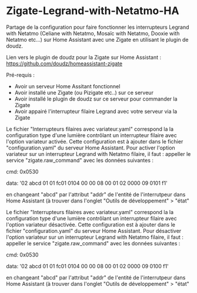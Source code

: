 # Zigate-Legrand-with-Netatmo-HA
Partage de la configuration pour faire fonctionner les interrupteurs Legrand with Netatmo (Celiane with Netatmo, Mosaïc with Netatmo, Dooxie with Netatmo etc...) sur Home Assistant avec une Zigate en utilisant le plugin de doudz.

Lien vers le plugin de doudz pour la Zigate sur Home Assistant :
https://github.com/doudz/homeassistant-zigate

Pré-requis :
- Avoir un serveur Home Assitant fonctionnel
- Avoir installé une Zigate (ou Pizigate etc..) sur ce serveur
- Avoir installé le plugin de doudz sur ce serveur pour commander la Zigate
- Avoir appairé l'interrupteur filaire Legrand avec votre serveur via la Zigate

Le fichier "Interrupteurs filaires avec variateur.yaml" correspond la la configuration type d'une lumière contrôlant un interrupteur filaire avec l'option variateur activée. Cette configuration est à ajouter dans le fichier "configuration.yaml" du serveur Home Assistant.
Pour activer l'option variateur sur un interrupteur Legrand with Netatmo filaire, il faut : appeller le service "zigate.raw_command" avec les données suivantes :

cmd: 0x0530

data: '02 abcd 01 01 fc01 0104 00 00 08 00 01 02 0000 09 0101 f1'

en changeant "abcd" par l'attribut "addr" de l'entité de l'interrutpeur dans Home Assistant (à trouver dans l'onglet "Outils de développement" > "état"

Le fichier "Interrupteurs filaires avec variateur.yaml" correspond la la configuration type d'une lumière contrôlant un interrupteur filaire avec l'option variateur désactivée. Cette configuration est à ajouter dans le fichier "configuration.yaml" du serveur Home Assistant.
Pour désactiver l'option variateur sur un interrupteur Legrand with Netatmo filaire, il faut : appeller le service "zigate.raw_command" avec les données suivantes :

cmd: 0x0530

data: '02 abcd 01 01 fc01 0104 00 00 08 00 01 02 0000 09 0100 f1'

en changeant "abcd" par l'attribut "addr" de l'entité de l'interrutpeur dans Home Assistant (à trouver dans l'onglet "Outils de développement" > "état"
